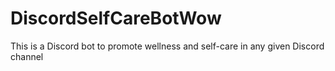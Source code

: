 # DiscordSelfCareBotWow
This is a Discord bot to promote wellness and self-care in any given Discord channel
